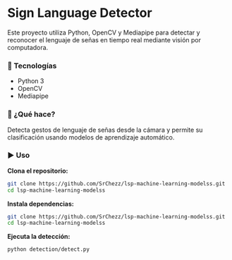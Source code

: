 ﻿# Sign Language Detector
Este proyecto utiliza Python, OpenCV y Mediapipe para detectar y reconocer el lenguaje de señas en tiempo real mediante visión por computadora.

### 🔧 Tecnologías
- Python 3
- OpenCV
- Mediapipe

### 🚀 ¿Qué hace?
Detecta gestos de lenguaje de señas desde la cámara y permite su clasificación usando modelos de aprendizaje automático.

### ▶️ Uso

**Clona el repositorio:**
```bash
git clone https://github.com/SrChezz/lsp-machine-learning-modelss.git
cd lsp-machine-learning-modelss
```

**Instala dependencias:**
```bash
git clone https://github.com/SrChezz/lsp-machine-learning-modelss.git
cd lsp-machine-learning-modelss
```

**Ejecuta la detección:**
```bash
python detection/detect.py
```
